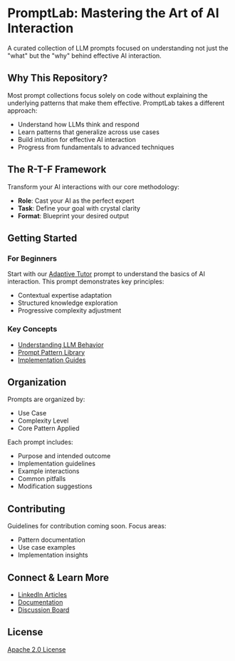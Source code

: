 # PromptLab: Mastering the Art of AI Interaction

A curated collection of LLM prompts focused on understanding not just the "what" but the "why" behind effective AI interaction.

## Why This Repository?

Most prompt collections focus solely on code without explaining the underlying patterns that make them effective. PromptLab takes a different approach:

- Understand how LLMs think and respond
- Learn patterns that generalize across use cases
- Build intuition for effective AI interaction
- Progress from fundamentals to advanced techniques

## The R-T-F Framework

Transform your AI interactions with our core methodology:

- **Role**: Cast your AI as the perfect expert
- **Task**: Define your goal with crystal clarity
- **Format**: Blueprint your desired output

## Getting Started

### For Beginners
Start with our [Adaptive Tutor](System_Messages/Adaptive_Tutor.md) prompt to understand the basics of AI interaction. This prompt demonstrates key principles:

- Contextual expertise adaptation
- Structured knowledge exploration
- Progressive complexity adjustment

### Key Concepts
- [Understanding LLM Behavior](docs/concepts/llm-behavior.md)
- [Prompt Pattern Library](docs/patterns/index.md)
- [Implementation Guides](docs/implementation/index.md)

## Organization

Prompts are organized by:
- Use Case
- Complexity Level
- Core Pattern Applied

Each prompt includes:
- Purpose and intended outcome
- Implementation guidelines
- Example interactions
- Common pitfalls
- Modification suggestions

## Contributing

Guidelines for contribution coming soon. Focus areas:
- Pattern documentation
- Use case examples
- Implementation insights

## Connect & Learn More

- [LinkedIn Articles](https://linkedin.com/in/yourprofile)
- [Documentation](docs/index.md)
- [Discussion Board](discussions)

## License

[Apache 2.0 License](LICENSE)
